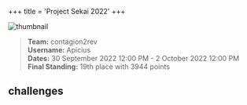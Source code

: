 +++
title = 'Project Sekai 2022'
+++

![thumbnail](https://user-images.githubusercontent.com/17153535/193489855-3dc11518-1531-4e02-8bd7-3d6822f6ec2b.gif)


> **Team:** contagion2rev \
> **Username:** Apicius \
> **Dates:** 30 September 2022 12:00 PM - 2 October 2022 12:00 PM \
> **Final Standing:** 19th place with 3944 points

## challenges